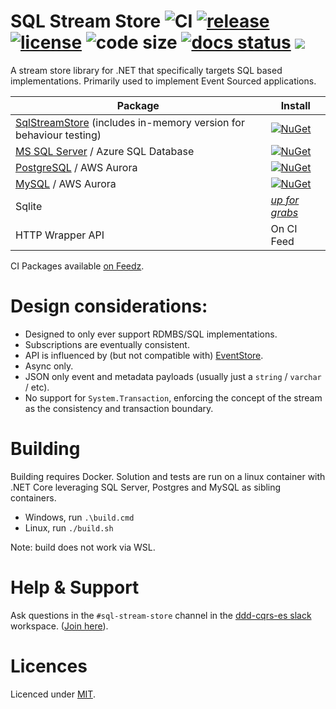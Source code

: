# SQL Stream Store ![CI](https://github.com/SQLStreamStore/SQLStreamStore/workflows/CI/badge.svg) [![release](https://img.shields.io/github/release/SQLStreamStore/SQLStreamStore.svg)](https://github.com/SQLStreamStore/SQLStreamStore/releases) [![license](https://img.shields.io/github/license/SQLStreamStore/SQLStreamStore.svg)](LICENSE) ![code size](https://img.shields.io/github/languages/code-size/SQLStreamStore/SQLStreamStore.svg) [![docs status](https://img.shields.io/readthedocs/sqlstreamstore.svg?logo=readthedocs&style=popout)](https://sqlstreamstore.readthedocs.io) [<img src="https://img.shields.io/badge/slack-DDD--CQRS--ES%20%23sql--stream--store-yellow.svg?logo=slack">](https://t.co/MRxpx0rLH2)

A stream store library for .NET that specifically targets SQL based implementations. Primarily used to implement Event Sourced applications.

| Package | Install |
| --- | --- |
| [SqlStreamStore](https://www.nuget.org/packages/SqlStreamStore) (includes in-memory version for behaviour testing) | [![NuGet](https://img.shields.io/nuget/v/SqlStreamStore.svg?logo=nuget)](https://www.nuget.org/packages/SqlStreamStore) |
| [MS SQL Server](https://www.nuget.org/packages/SqlStreamStore.MsSql) / Azure SQL Database | [![NuGet](https://img.shields.io/nuget/v/SqlStreamStore.svg?logo=nuget)](https://www.nuget.org/packages/SqlStreamStore.MsSql) |
| [PostgreSQL](https://www.nuget.org/packages/SqlStreamStore.Postgres) / AWS Aurora | [![NuGet](https://img.shields.io/nuget/vpre/SqlStreamStore.Postgres.svg?logo=nuget)](https://www.nuget.org/packages/SqlStreamStore.Postgres) |
| [MySQL](https://www.nuget.org/packages/SqlStreamStore.MySql) / AWS Aurora | [![NuGet](https://img.shields.io/nuget/vpre/SqlStreamStore.MySql.svg?logo=nuget)](https://www.nuget.org/packages/SqlStreamStore.MySql) |
| Sqlite | [_up for grabs_](https://github.com/SQLStreamStore/SqlStreamStore/issues/28) |
| HTTP Wrapper API | On CI Feed |

CI Packages available [on Feedz](https://f.feedz.io/logicality/streamstore-ci/nuget/index.json).

# Design considerations:

 - Designed to only ever support RDMBS/SQL implementations.
 - Subscriptions are eventually consistent.
 - API is influenced by (but not compatible with) [EventStore](https://eventstore.org/).
 - Async only.
 - JSON only event and metadata payloads (usually just a `string` / `varchar` / etc).
 - No support for `System.Transaction`, enforcing the concept of the stream as the consistency and transaction boundary.

# Building

Building requires Docker. Solution and tests are run on a linux container with .NET Core leveraging SQL Server, Postgres and MySQL as sibling containers.

 - Windows, run `.\build.cmd`
 - Linux, run `./build.sh`

Note: build does not work via WSL.

# Help & Support

Ask questions in the `#sql-stream-store` channel in the [ddd-cqrs-es slack](https://ddd-cqrs-es.slack.com) workspace. ([Join here](https://j.mp/ddd-es-cqrs)).

# Licences

Licenced under [MIT](LICENSE).
